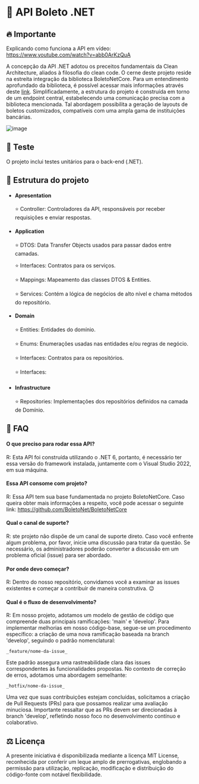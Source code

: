 
# 💸 API Boleto .NET

## 🔥 Importante

Explicando como funciona a API em vídeo: https://www.youtube.com/watch?v=abb0ArKzQuA

A concepção da API .NET adotou os preceitos fundamentais da Clean Architecture, aliados à filosofia do clean code.
O cerne deste projeto reside na estreita integração da biblioteca BoletoNetCore. Para um entendimento aprofundado da biblioteca, é possível acessar mais informações através deste [link](https://github.com/BoletoNet/BoletoNetCore). Simplificadamente, a estrutura do projeto é construída em torno de um endpoint central, estabelecendo uma comunicação precisa com a biblioteca mencionada. Tal abordagem possibilita a geração de layouts de boletos customizados, compatíveis com uma ampla gama de instituições bancárias.

![image](https://github.com/POS-NET/BoletoAPI/assets/99252640/7c9e722c-5620-4220-a646-070bd8f96f21)


## 🧪 Teste

O projeto inclui testes unitários para o back-end (.NET).


## 📁 Estrutura do projeto
- #### Apresentation  

  ⭐ Controller: Controladores da API, responsáveis por receber requisições e enviar respostas.

- #### Application

  ⭐ DTOS: Data Transfer Objects usados para passar dados entre camadas.
  
  ⭐ Interfaces: Contratos para os serviços.
         
  ⭐ Mappings: Mapeamento das classes DTOS & Entities.
   
  ⭐ Services: Contém a lógica de negócios de alto nível e chama métodos do repositório.

- #### Domain
   ⭐ Entities: Entidades do domínio.
     
   ⭐ Enums: Enumerações usadas nas entidades e/ou regras de negócio.

   ⭐ Interfaces: Contratos para os repositórios.

   ⭐ Interfaces:

- #### Infrastructure
    ⭐ Repositories: Implementações dos repositórios definidos na camada de Domínio.

## 🤔 FAQ

#### O que preciso para rodar essa API?
R: Esta API foi construída utilizando o .NET 6, portanto, é necessário ter essa versão do framework instalada, juntamente com o Visual Studio 2022, em sua máquina.

#### Essa API consome com projeto?
R: Essa API tem sua base fundamentada no projeto BoletoNetCore. Caso queira obter mais informações a respeito, você pode acessar o seguinte link: https://github.com/BoletoNet/BoletoNetCore

#### Qual o canal de suporte?
R: ste projeto não dispõe de um canal de suporte direto. Caso você enfrente algum problema, por favor, inicie uma discussão para tratar da questão. Se necessário, os administradores poderão converter a discussão em um problema oficial (issue) para ser abordado.

#### Por onde devo começar?
R: Dentro do nosso repositório, convidamos você a examinar as issues existentes e começar a contribuir de maneira construtiva. 😉

#### Qual é o fluxo de desenvolvimento?
R: Em nosso projeto, adotamos um modelo de gestão de código que compreende duas principais ramificações: 'main' e 'develop'. Para implementar melhorias em nosso código-base, segue-se um procedimento específico: a criação de uma nova ramificação baseada na branch 'develop', seguindo o padrão nomenclatural:
```
_feature/nome-da-issue_
```

Este padrão assegura uma rastreabilidade clara das issues correspondentes às funcionalidades propostas. No contexto de correção de erros, adotamos uma abordagem semelhante:

```
_hotfix/nome-da-issue_
```

Uma vez que suas contribuições estejam concluídas, solicitamos a criação de Pull Requests (PRs) para que possamos realizar uma avaliação minuciosa. Importante ressaltar que as PRs devem ser direcionadas à branch 'develop', refletindo nosso foco no desenvolvimento contínuo e colaborativo.

## ⚖️ Licença

A presente iniciativa é disponibilizada mediante a licença MIT License, reconhecida por conferir um leque amplo de prerrogativas, englobando a permissão para utilização, replicação, modificação e distribuição do código-fonte com notável flexibilidade.

